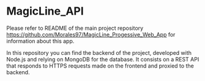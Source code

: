 # MagicLine_API

Please refer to README of the main project repository https://github.com/Morales97/MagicLine_Progessive_Web_App for information about this app.

In this repository you can find the backend of the project, developed with Node.js and relying on MongoDB for the database. It consists on a REST API that responds to HTTPS requests made on the frontend and proxied to the backend.
